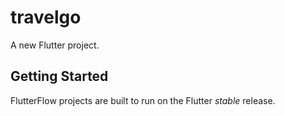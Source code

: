 # travelgo

A new Flutter project.

## Getting Started

FlutterFlow projects are built to run on the Flutter _stable_ release.

